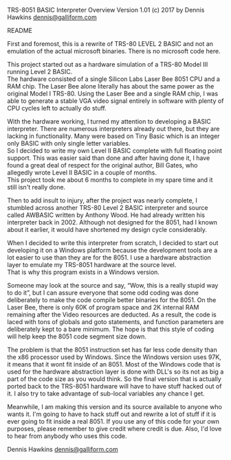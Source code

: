 TRS-8051 BASIC Interpreter Overview
Version 1.01 (c) 2017 by Dennis Hawkins
dennis@galliform.com


README

First and foremost, this is a rewrite of TRS-80 LEVEL 2 BASIC and not an emulation of the 
actual microsoft binaries.  There is no microsoft code here.

This project started out as a hardware simulation of a TRS-80 Model III running Level 2 BASIC.  
The hardware consisted of a single Silicon Labs Laser Bee 8051 CPU and a RAM chip.  The Laser 
Bee alone literally has about the same power as the original Model I TRS-80.  Using the Laser 
Bee and a single RAM chip, I was able to generate a stable VGA video signal entirely in 
software with plenty of CPU cycles left to actually do stuff.

With the hardware working, I turned my attention to developing a BASIC interpreter.  There 
are numerous interpreters already out there, but they are lacking in functionality.   Many 
were based on Tiny Basic which is an integer only BASIC with only single letter variables.  
So I decided to write my own Level II BASIC complete with full floating point support.  This 
was easier said than done and after having done it, I have found a great deal of respect for 
the original author, Bill Gates, who allegedly wrote Level II BASIC in a couple of months.  
This project took me about 6 months to complete in my spare time and it still isn't really 
done.

Then to add insult to injury, after the project was nearly complete, I stumbled across another 
TRS-80 Level 2 BASIC interpreter and source called AWBASIC written by Anthony Wood.  He had 
already written his interpreter back in 2002.  Although not designed for the 8051, had I 
known about it earlier, it would have shortened my design cycle considerably.

When I decided to write this interpreter from scratch, I decided to start out developing it on 
a Windows platform because the development tools are a lot easier to use than they are for the 
8051.  I use a hardware abstraction layer to emulate my TRS-8051 hardware at the source level.  
That is why this program exists in a Windows version.  

Someone may look at the source and say, “Wow, this is a really stupid way to do it”, but I can 
assure everyone that some odd coding was done deliberately to make the code compile better 
binaries for the 8051.  On the Laser Bee, there is only 60K of program space and 2K  internal 
RAM remaining after the Video resources are deducted.  As a result, the code is laced with tons 
of globals and goto statements, and function parameters are deliberately kept to a bare 
minimum.  The hope is that this style of coding will help keep the 8051 code segment size down.

The problem is that the 8051 instruction set has far less code density than the x86 processor 
used by Windows.  Since the Windows version uses 97K, it means that it wont fit inside of an 
8051.  Most of the Windows code that is used for the hardware abstraction layer is done with 
DLL's so its not as big a part of the code size as you would think.  So the final version that 
is actually ported back to the TRS-8051 hardware will have to have stuff hacked out of it.  I 
also try to take advantage of sub-local variables any chance I get.

Meanwhile, I am making this version and its source available to anyone who wants it.  I'm going 
to have to hack stuff out and rewrite a lot of stuff if it is ever going to fit inside a real 
8051.  If you use any of this code for your own purposes, please remember to give credit where 
credit is due.  Also, I'd love to hear from anybody who uses this code.

Dennis Hawkins
dennis@galliform.com
